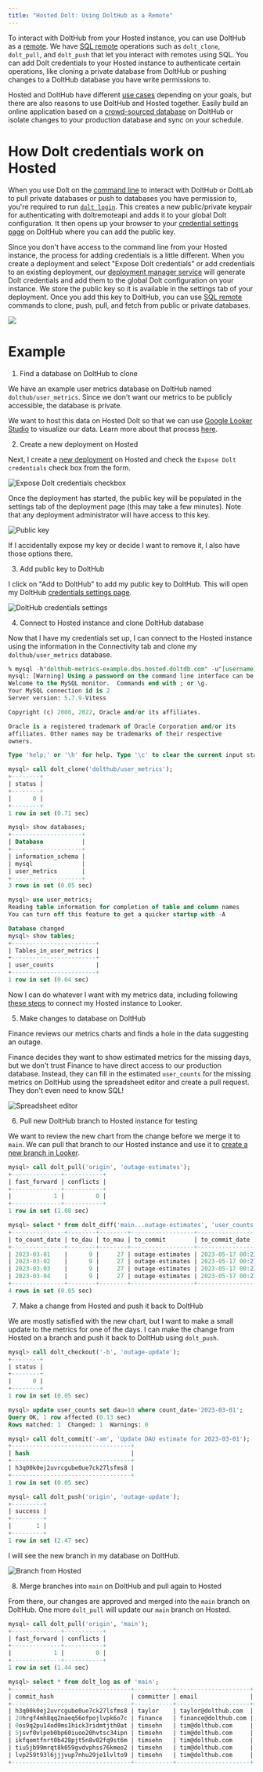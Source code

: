 ```yaml
---
title: "Hosted Dolt: Using DoltHub as a Remote"
---
```


To interact with DoltHub from your Hosted instance, you can use DoltHub as a
[remote](../../concepts/dolt/git/remotes.md). We have [SQL
remote](https://www.dolthub.com/blog/2021-09-22-sql-remotes) operations such as
`dolt_clone`, `dolt_pull`, and `dolt_push` that let you interact with remotes using SQL.
You can add Dolt credentials to your Hosted instance to authenticate certain operations,
like cloning a private database from DoltHub or pushing changes to a DoltHub database you
have write permissions to.

Hosted and DoltHub have different [use cases](https://www.dolthub.com/compare) depending
on your goals, but there are also reasons to use DoltHub and Hosted together. Easily build
an online application based on a [crowd-sourced database](https://dolthub.com/bounties) on
DoltHub or isolate changes to your production database and sync on your schedule.

# How Dolt credentials work on Hosted

When you use Dolt on the [command line](../../reference/cli.md) to interact with DoltHub
or DoltLab to pull private databases or push to databases you have permission to, you're
required to run [`dolt login`](../../reference/cli.md#dolt-login). This creates a new
public/private keypair for authenticating with doltremoteapi and adds it to your global
Dolt configuration. It then opens up your browser to your [credential settings
page](https://www.dolthub.com/settings/credentials) on DoltHub where you can add the
public key.

Since you don't have access to the command line from your Hosted instance, the process for
adding credentials is a little different. When you create a deployment and select "Expose
Dolt credentials" or add credentials to an existing deployment, our [deployment manager
service](https://www.dolthub.com/blog/2022-06-06-hosted-infrastructure#architecture) will
generate Dolt credentials and add them to the global Dolt configuration on your instance.
We store the public key so it is available in the settings tab of your deployment. Once
you add this key to DoltHub, you can use [SQL
remote](https://www.dolthub.com/blog/2021-09-22-sql-remotes) commands to clone, push,
pull, and fetch from public or private databases.

![](../../.gitbook/assets/dolthub-hosted-remote.png)

# Example

1. Find a database on DoltHub to clone

We have an example user metrics database on DoltHub named `dolthub/user_metrics`. Since we
don't want our metrics to be publicly accessible, the database is private.

We want to host this data on Hosted Dolt so that we can use [Google Looker
Studio](https://lookerstudio.google.com/) to visualize our data. Learn more about that
process [here](https://www.dolthub.com/blog/2023-02-13-dolt-looker/).

2. Create a new deployment on Hosted

Next, I create a [new deployment](https://hosted.doltdb.com/create-deployment) on Hosted
and check the `Expose Dolt credentials` check box from the form.

![Expose Dolt credentials checkbox](../../.gitbook/assets/hosted-create-deployment-credentials.png)

Once the deployment has started, the public key will be populated in the settings tab of
the deployment page (this may take a few minutes). Note that any deployment administrator
will have access to this key.

![Public key](../../.gitbook/assets/hosted-dolt-creds-public-key.png)

If I accidentally expose my key or decide I want to remove it, I also have those options
there.

3. Add public key to DoltHub

I click on "Add to DoltHub" to add my public key to DoltHub. This will open my DoltHub
[credentials settings page](https://www.dolthub.com/settings/credentials).

![DoltHub credentials settings](../../.gitbook/assets/dolthub-credentials-for-hosted.png)

4. Connect to Hosted instance and clone DoltHub database

Now that I have my credentials set up, I can connect to the Hosted instance using the
information in the Connectivity tab and clone my `dolthub/user_metrics` database.

```sql
% mysql -h"dolthub-metrics-example.dbs.hosted.doltdb.com" -u"[username]" -p"[password]"
mysql: [Warning] Using a password on the command line interface can be insecure.
Welcome to the MySQL monitor.  Commands end with ; or \g.
Your MySQL connection id is 2
Server version: 5.7.9-Vitess

Copyright (c) 2000, 2022, Oracle and/or its affiliates.

Oracle is a registered trademark of Oracle Corporation and/or its
affiliates. Other names may be trademarks of their respective
owners.

Type 'help;' or '\h' for help. Type '\c' to clear the current input statement.

mysql> call dolt_clone('dolthub/user_metrics');
+--------+
| status |
+--------+
|      0 |
+--------+
1 row in set (0.71 sec)

mysql> show databases;
+--------------------+
| Database           |
+--------------------+
| information_schema |
| mysql              |
| user_metrics       |
+--------------------+
3 rows in set (0.05 sec)

mysql> use user_metrics;
Reading table information for completion of table and column names
You can turn off this feature to get a quicker startup with -A

Database changed
mysql> show tables;
+------------------------+
| Tables_in_user_metrics |
+------------------------+
| user_counts            |
+------------------------+
1 row in set (0.04 sec)
```

Now I can do whatever I want with my metrics data, including following [these
steps](https://www.dolthub.com/blog/2023-02-13-dolt-looker/#create-a-data-source) to
connect my Hosted instance to Looker.

5. Make changes to database on DoltHub

Finance reviews our metrics charts and finds a hole in the data suggesting an outage.

Finance decides they want to show estimated metrics for the missing days, but we don't
trust Finance to have direct access to our production database. Instead, they can fill in
the estimated `user_counts` for the missing metrics on DoltHub using the spreadsheet
editor and create a pull request. They don't even need to know SQL!

![Spreadsheet editor](../../.gitbook/assets/dolthub-spreadsheet-editor-user-metrics.png)

6. Pull new DoltHub branch to Hosted instance for testing

We want to review the new chart from the change before we merge it to `main`. We can pull
that branch to our Hosted instance and use it to [create a new branch in
Looker](https://www.dolthub.com/blog/2023-02-13-dolt-looker/#use-a-branch).

```sql
mysql> call dolt_pull('origin', 'outage-estimates');
+--------------+-----------+
| fast_forward | conflicts |
+--------------+-----------+
|            1 |         0 |
+--------------+-----------+
1 row in set (1.08 sec)

mysql> select * from dolt_diff('main...outage-estimates', 'user_counts');
+---------------+--------+--------+------------------+-------------------------+-----------------+----------+----------+----------------------------------+------------------------+-----------+
| to_count_date | to_dau | to_mau | to_commit        | to_commit_date          | from_count_date | from_dau | from_mau | from_commit                      | from_commit_date       | diff_type |
+---------------+--------+--------+------------------+-------------------------+-----------------+----------+----------+----------------------------------+------------------------+-----------+
| 2023-03-01    |      9 |     27 | outage-estimates | 2023-05-17 00:21:13.635 | 2023-03-01      |        0 |        0 | ufqn61fplkokuthk8fgdf2jgf94kv7mj | 2023-05-17 00:17:48.16 | modified  |
| 2023-03-02    |      9 |     27 | outage-estimates | 2023-05-17 00:21:13.635 | 2023-03-02      |        0 |        0 | ufqn61fplkokuthk8fgdf2jgf94kv7mj | 2023-05-17 00:17:48.16 | modified  |
| 2023-03-03    |      9 |     27 | outage-estimates | 2023-05-17 00:21:13.635 | 2023-03-03      |        0 |        0 | ufqn61fplkokuthk8fgdf2jgf94kv7mj | 2023-05-17 00:17:48.16 | modified  |
| 2023-03-04    |      9 |     27 | outage-estimates | 2023-05-17 00:21:13.635 | 2023-03-04      |        0 |        0 | ufqn61fplkokuthk8fgdf2jgf94kv7mj | 2023-05-17 00:17:48.16 | modified  |
+---------------+--------+--------+------------------+-------------------------+-----------------+----------+----------+----------------------------------+------------------------+-----------+
4 rows in set (0.05 sec)

```

7. Make a change from Hosted and push it back to DoltHub

We are mostly satisfied with the new chart, but I want to make a small update to the
metrics for one of the days. I can make the change from Hosted on a branch and push it
back to DoltHub using `dolt_push`.

```sql
mysql> call dolt_checkout('-b', 'outage-update');
+--------+
| status |
+--------+
|      0 |
+--------+
1 row in set (0.05 sec)

mysql> update user_counts set dau=10 where count_date='2023-03-01';
Query OK, 1 row affected (0.13 sec)
Rows matched: 1  Changed: 1  Warnings: 0

mysql> call dolt_commit('-am', 'Update DAU estimate for 2023-03-01');
+----------------------------------+
| hash                             |
+----------------------------------+
| h3q00k0ej2uvrcgube0ue7ck27lsfms8 |
+----------------------------------+
1 row in set (0.05 sec)

mysql> call dolt_push('origin', 'outage-update');
+---------+
| success |
+---------+
|       1 |
+---------+
1 row in set (2.47 sec)
```

I will see the new branch in my database on DoltHub.

![Branch from Hosted](../../.gitbook/assets/dolthub-outage-updates-branch.png)

8. Merge branches into `main` on DoltHub and pull again to Hosted

From there, our changes are approved and merged into the `main` branch on DoltHub. One
more `dolt_pull` will update our `main` branch on Hosted.

```sql
mysql> call dolt_pull('origin', 'main');
+--------------+-----------+
| fast_forward | conflicts |
+--------------+-----------+
|            1 |         0 |
+--------------+-----------+
1 row in set (1.44 sec)

mysql> select * from dolt_log as of 'main';
+----------------------------------+-----------+---------------------+-------------------------+----------------------------------------------------------------------------+
| commit_hash                      | committer | email               | date                    | message                                                                    |
+----------------------------------+-----------+---------------------+-------------------------+----------------------------------------------------------------------------+
| h3q00k0ej2uvrcgube0ue7ck27lsfms8 | taylor    | taylor@dolthub.com  | 2023-05-17 00:34:57.659 | Update DAU estimate for 2023-03-01                                         |
| 20hrgf4mh8qq2naeq56ofpojlvpk6o7c | finance   | finance@dolthub.com | 2023-05-17 00:21:13.635 | Fill in estimated user DAU and MAU for outage                              |
| 0os9q2pu14od0ms1hick3ridmtjth0at | timsehn   | tim@dolthub.com     | 2023-01-27 00:54:17.634 | Simulated metrics outage                                                   |
| 5jsvf0vlpeb0bp60iuoo20hvtsc34ipn | timsehn   | tim@dolthub.com     | 2023-01-27 00:50:49.836 | Base generated data                                                        |
| ikfqomtfnrt0b428pjt5n8v02fq9st6m | timsehn   | tim@dolthub.com     | 2023-01-23 20:43:02.062 | New data                                                                   |
| tiu5jb99mrqt8k059gvdvphss76kmeo2 | timsehn   | tim@dolthub.com     | 2023-01-23 19:49:57.939 | Made table with a single row                                               |
| lvp259t93l6jjjvup7nhu29je1lvlto9 | timsehn   | tim@dolthub.com     | 2023-01-23 19:47:52.786 | Initialize data repository                                                 |
+----------------------------------+-----------+---------------------+-------------------------+----------------------------------------------------------------------------+
```
